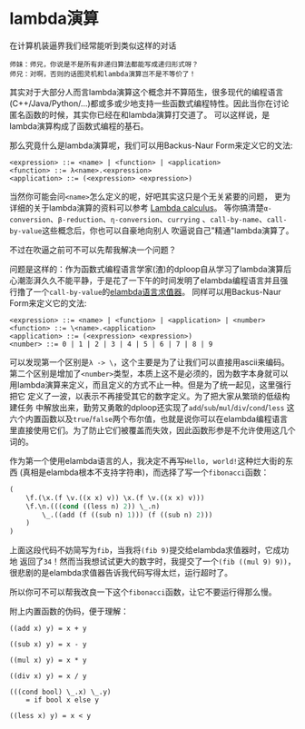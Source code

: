 # lambda演算
在计算机装逼界我们经常能听到类似这样的对话
```
师妹：师兄，你说是不是所有非递归算法都能写成递归形式呀？
师兄：对啊，否则的话图灵机和lambda演算岂不是不等价了！
```
其实对于大部分人而言lambda演算这个概念并不算陌生，很多现代的编程语言
(C++/Java/Python/...)都或多或少地支持一些函数式编程特性。因此当你在讨论
匿名函数的时候，其实你已经在和lambda演算打交道了。
可以这样说，是lambda演算构成了函数式编程的基石。


那么究竟什么是lambda演算呢，我们可以用Backus-Naur Form来定义它的文法:
```
<expression> ::= <name> | <function> | <application>
<function> ::= λ<name>.<expression>
<application> ::= (<expression> <expression>)
```
当然你可能会问`<name>`怎么定义的呢，好吧其实这只是个无关紧要的问题，
更为详细的关于lambda演算的资料可以参考
[Lambda calculus](https://en.wikipedia.org/wiki/Lambda_calculus)。
等你搞清楚`α-conversion`、`β-reduction`、`η-conversion`、`currying`
、`call-by-name`、`call-by-value`这些概念后，你也可以自豪地向别人
吹逼说自己"精通"lambda演算了。

不过在吹逼之前可不可以先帮我解决一个问题？

问题是这样的：作为函数式编程语言学家(渣)的dploop自从学习了lambda演算后
心潮澎湃久久不能平静，于是花了一下午的时间发明了elambda编程语言并且强
行撸了一个`call-by-value`的[elambda语言求值器](http://localhost:10086/evaluate)。
同样可以用Backus-Naur Form来定义它的文法:
```
<expression> ::= <name> | <function> | <application> | <number>
<function> ::= \<name>.<application>
<application> ::= (<expression> <expression>)
<number> ::= 0 | 1 | 2 | 3 | 4 | 5 | 6 | 7 | 8 | 9
```
可以发现第一个区别是`λ -> \`，这个主要是为了让我们可以直接用ascii来编码。
第二个区别是增加了`<number>`类型，本质上这不是必须的，因为数字本身就可以
用lambda演算来定义，而且定义的方式不止一种。但是为了统一起见，这里强行把它
定义了一波，以表示不再接受其它的数字定义。为了把大家从繁琐的低级构建任务
中解放出来，勤劳又勇敢的dploop还实现了`add`/`sub`/`mul`/`div`/`cond`/`less`
这六个内置函数以及`true`/`false`两个布尔值，也就是说你可以在elambda编程语言
里直接使用它们。为了防止它们被覆盖而失效，因此函数形参是不允许使用这几个词的。

作为第一个使用elambda语言的人，我决定不再写`Hello, world!`这种烂大街的东西
(真相是elambda根本不支持字符串)，而选择了写一个`fibonacci`函数：
```scheme
(
    \f.(\x.(f \v.((x x) v)) \x.(f \v.((x x) v)))
    \f.\n.(((cond ((less n) 2)) \_.n)
        \_.((add (f ((sub n) 1))) (f ((sub n) 2)))
    )
)
```
上面这段代码不妨简写为`fib`，当我将`(fib 9)`提交给elambda求值器时，它成功地
返回了`34`！然而当我想试试更大的数字时，我提交了一个`(fib ((mul 9) 9))`，
很悲剧的是elambda求值器告诉我代码写得太烂，运行超时了。

所以你可不可以帮我改良一下这个`fibonacci`函数，让它不要运行得那么慢。

附上内置函数的伪码，便于理解：
```
((add x) y) = x + y

((sub x) y) = x - y

((mul x) y) = x * y

((div x) y) = x / y

(((cond bool) \_.x) \_.y)
	= if bool x else y

((less x) y) = x < y

```







